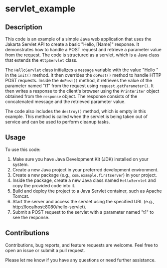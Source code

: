 # servlet_example
## Description

This code is an example of a simple Java web application that uses the Jakarta Servlet API to create a basic "Hello, [Name]" response. It demonstrates how to handle a POST request and retrieve a parameter value from the request. The code is structured as a servlet, which is a Java class that extends the `HttpServlet` class.

The `HelloServlet` class initializes a `message` variable with the value "Hello " in the `init()` method. It then overrides the `doPost()` method to handle HTTP POST requests. Inside the `doPost()` method, it retrieves the value of the parameter named "t1" from the request using `request.getParameter()`. It then writes a response to the client's browser using the `PrintWriter` object obtained from the `response` object. The response consists of the concatenated message and the retrieved parameter value.

The code also includes the `destroy()` method, which is empty in this example. This method is called when the servlet is being taken out of service and can be used to perform cleanup tasks.

## Usage

To use this code:

1. Make sure you have Java Development Kit (JDK) installed on your system.
2. Create a new Java project in your preferred development environment.
3. Create a new package (e.g., `com.example.firstserver`) in your project.
4. Inside the package, create a new Java class named `HelloServlet` and copy the provided code into it.
5. Build and deploy the project to a Java Servlet container, such as Apache Tomcat.
6. Start the server and access the servlet using the specified URL (e.g., http://localhost:8080/hello-servlet).
7. Submit a POST request to the servlet with a parameter named "t1" to see the response.

## Contributions

Contributions, bug reports, and feature requests are welcome. Feel free to open an issue or submit a pull request.

Please let me know if you have any questions or need further assistance.
